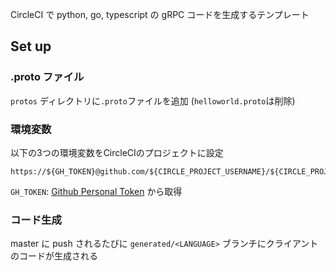 CircleCI で python, go, typescript の gRPC コードを生成するテンプレート

## Set up

### .proto ファイル

`protos` ディレクトリに`.proto`ファイルを追加 (`helloworld.proto`は削除)

### 環境変数

以下の3つの環境変数をCircleCIのプロジェクトに設定

```
https://${GH_TOKEN}@github.com/${CIRCLE_PROJECT_USERNAME}/${CIRCLE_PROJECT_REPONAME}.git
```

`GH_TOKEN`: [Github Personal Token](https://github.com/settings/developers) から取得

### コード生成

master に push されるたびに `generated/<LANGUAGE>` ブランチにクライアントのコードが生成される 
